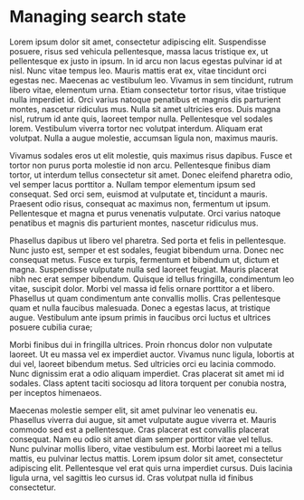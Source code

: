 # Managing search state

Lorem ipsum dolor sit amet, consectetur adipiscing elit. Suspendisse posuere, risus sed vehicula pellentesque, massa lacus tristique ex, ut pellentesque ex justo in ipsum. In id arcu non lacus egestas pulvinar id at nisl. Nunc vitae tempus leo. Mauris mattis erat ex, vitae tincidunt orci egestas nec. Maecenas ac vestibulum leo. Vivamus in sem tincidunt, rutrum libero vitae, elementum urna. Etiam consectetur tortor risus, vitae tristique nulla imperdiet id. Orci varius natoque penatibus et magnis dis parturient montes, nascetur ridiculus mus. Nulla sit amet ultricies eros. Duis magna nisl, rutrum id ante quis, laoreet tempor nulla. Pellentesque vel sodales lorem. Vestibulum viverra tortor nec volutpat interdum. Aliquam erat volutpat. Nulla a augue molestie, accumsan ligula non, maximus mauris.

Vivamus sodales eros ut elit molestie, quis maximus risus dapibus. Fusce et tortor non purus porta molestie id non arcu. Pellentesque finibus diam tortor, ut interdum tellus consectetur sit amet. Donec eleifend pharetra odio, vel semper lacus porttitor a. Nullam tempor elementum ipsum sed consequat. Sed orci sem, euismod at vulputate et, tincidunt a mauris. Praesent odio risus, consequat ac maximus non, fermentum ut ipsum. Pellentesque et magna et purus venenatis vulputate. Orci varius natoque penatibus et magnis dis parturient montes, nascetur ridiculus mus.

Phasellus dapibus ut libero vel pharetra. Sed porta et felis in pellentesque. Nunc justo est, semper et est sodales, feugiat bibendum urna. Donec nec consequat metus. Fusce ex turpis, fermentum et bibendum ut, dictum et magna. Suspendisse vulputate nulla sed laoreet feugiat. Mauris placerat nibh nec erat semper bibendum. Quisque id tellus fringilla, condimentum leo vitae, suscipit dolor. Morbi vel massa id felis ornare porttitor a et libero. Phasellus ut quam condimentum ante convallis mollis. Cras pellentesque quam et nulla faucibus malesuada. Donec a egestas lacus, at tristique augue. Vestibulum ante ipsum primis in faucibus orci luctus et ultrices posuere cubilia curae;

Morbi finibus dui in fringilla ultrices. Proin rhoncus dolor non vulputate laoreet. Ut eu massa vel ex imperdiet auctor. Vivamus nunc ligula, lobortis at dui vel, laoreet bibendum metus. Sed ultricies orci eu lacinia commodo. Nunc dignissim erat a odio aliquam imperdiet. Cras placerat sit amet mi id sodales. Class aptent taciti sociosqu ad litora torquent per conubia nostra, per inceptos himenaeos.

Maecenas molestie semper elit, sit amet pulvinar leo venenatis eu. Phasellus viverra dui augue, sit amet vulputate augue viverra et. Mauris commodo sed est a pellentesque. Cras placerat est convallis placerat consequat. Nam eu odio sit amet diam semper porttitor vitae vel tellus. Nunc pulvinar mollis libero, vitae vestibulum est. Morbi laoreet mi a tellus mattis, eu pulvinar lectus mattis. Lorem ipsum dolor sit amet, consectetur adipiscing elit. Pellentesque vel erat quis urna imperdiet cursus. Duis lacinia ligula urna, vel sagittis leo cursus id. Cras volutpat nulla id finibus consectetur.
